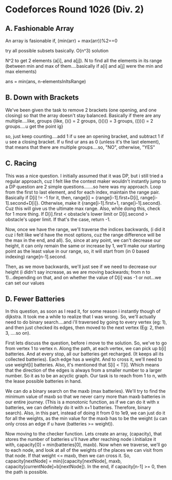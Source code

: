 # Codeforces Round 1026 (Div. 2)

## A. Fashionable Array

An array is fasionable if,
(min(arr) + max(arr))%2==0

try all possible subsets basically. O(n^3) solution

N^2 to get 2 elements (a[i], and a[j]). 
N to find all the elements in its range (between min and max of them....basically if a[i] and a[j] were the min and max elements)

ans = min(ans, n-elementsInItsRange)

## B. Down with Brackets

We've been given the task to remove 2 brackets (one opening, and one closing) so that the array doesn't stay balanced. Basically if there are any multiple....like, groups {like, ()() = 2 groups, ()()() = 3 groups, (())() = 2 groups....u get the point ig}

so, just keep counting....add 1 if u see an opening bracket, and subtract 1 if u see a closing bracket. If u find ur ans as 0 (unless it's the last element), that means that there are multiple groups....so, "NO", otherwise, "YES"

## C. Racing

This was a nice question. I initially assumed that it was DP, but i still tried a regular approach, cuz I felt like the contest maker wouldn't instantly jump to a DP question are 2 simple questions.......so here was my approach. Loop from the first to last element, and for each index, maintain the range pair. Basically if D[i] != -1 for it, then, range[i] = {range[i-1].first+D[i], range[i-1].second+D[i]}. Otherwise, make it {range[i-1].first+1, range[i-1].second}. Cuz this will give us the ultimate max range. Also, while doing this, check for 1 more thing. If D[i].first < obstacle's lower limit or D[i].second > obstacle's upper limit. If that's the case, return -1. 

Now, once we have the range, we'll traverse the indices backwards, (i did it cuz i felt like we'd have the most options, cuz the range difference will be the max in the end, and all). So, since at any point, we can't decrease our height, it can only remain the same or increase by 1, we'll make our starting point as the least value in our range, so, it will start from (in 0 based indexing) range[n-1].second. 

Then, as we move backwards, we'll just see if we need to decrease our height (i didn't say increase, as we are moving backwards; from n to 1)...depending on that, and on whether the value of D[i] was -1 or not...we can set our values

## D. Fewer Batteries

In this question, as soon as I read it, for some reason i instantly though of dijkstra. It took me a while to realize that I was wrong. So, we'll actually need to do 
binary search....and i'll traversed by going to every vertex (eg: 1), and then just checked its edges, then moved to the next vertex (Eg: 2, then 3, ....so on). 

First lets discuss the question, before i move to the solution. So, we've to go from vertex 1 to vertex n. Along the path, at each vertex, we can pick up b[i] batteries. And at every stop, all our batteries get recharged. (It keeps all its collected batteries). Each edge has a weight. And to cross it, we'll need to use weight[i] batteries. Also, it's mentioned that S[i] < T[i]. Which means that the direction of the edges is always from a smaller number to a larger number. So it as to be an acyclic graph. Our task is to reach from 1 to n, with the lease possible batteries in hand. 

We can do a binary search on the maxb (max batteries). We'll try to find the minimum value of maxb so that we never carry more than maxb batteries in our entire journey. (This is a monotonic function, as if we can do it with x batteries, we can definitely do it with x+1 batteries. Therefore, binary search). Also, in this part, instead of doing it from 0 to 1e9, we can just do it for all the weights, as the min value for the maxb has to be the weight (u can only cross an edge if u have (batteries >= weight)).

Now moving to the checker function. 
Lets create an array, (capacity), that stores the number of batteries u'll have after reaching node i.Initialize it with, capacity[0] = min(batteries[0], maxb). Now when we traverse, we'll go to each node, and look at all of the weights of the places we can visit from that node. If that weight <= maxb, then we can cross it. So, capacity[nextNode] = min({capacity[nextNode], maxb, capacity[currentNode]+b[nextNode]). In the end, if capacity[n-1] >= 0, then the path is possible.